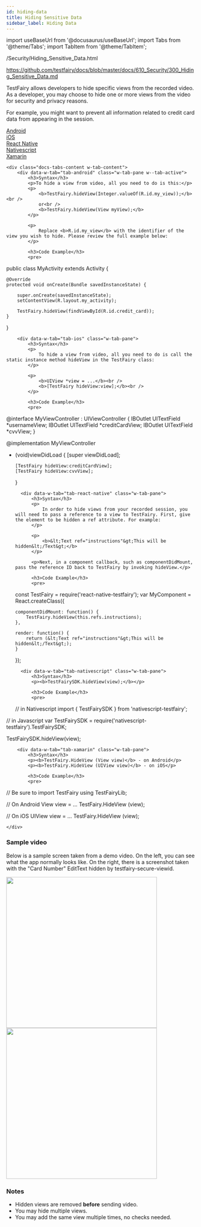 ```yaml
---
id: hiding-data
title: Hiding Sensitive Data
sidebar_label: Hiding Data
---
```


import useBaseUrl from '@docusaurus/useBaseUrl';
import Tabs from '@theme/Tabs';
import TabItem from '@theme/TabItem';

/Security/Hiding_Sensitive_Data.html

https://github.com/testfairy/docs/blob/master/docs/610_Security/300_Hiding_Sensitive_Data.md

TestFairy allows developers to hide specific views from the recorded video. As a developer, you may choose to hide one or more views from the video for security and privacy reasons.

For example, you might want to prevent all information related to credit card data from appearing in the session.

<div data-duration-in="300" data-duration-out="100" class="docs-tabs w-tabs">
	<div class="docs-tabs-menu w-tab-menu" style="flex-wrap: wrap;">
		<a data-w-tab="tab-android" class="docs-tab w-inline-block w-tab-link w--current" style="margin: 2px;"  href="#android">
			<div>Android</div>
		</a>
		<a data-w-tab="tab-ios" class="docs-tab w-inline-block w-tab-link" style="margin: 2px;"  href="#ios">
			<div>iOS</div>
		</a>
		<a data-w-tab="tab-react-native" class="docs-tab w-inline-block w-tab-link" style="margin: 2px;"  href="#react-native">
			<div>React Native</div>
		</a>
		<a data-w-tab="tab-nativescript" class="docs-tab w-inline-block w-tab-link" style="margin: 2px;"  href="#nativescript">
			<div>Nativescript</div>
		</a>
		<a data-w-tab="tab-xamarin" class="docs-tab w-inline-block w-tab-link" style="margin: 2px;"  href="#xamarin">
			<div>Xamarin</div>
		</a>
	</div>

    <div class="docs-tabs-content w-tab-content">
    	<div data-w-tab="tab-android" class="w-tab-pane w--tab-active">
    		<h3>Syntax</h3>
    		<p>To hide a view from video, all you need to do is this:</p>
    		<p>
    			<b>TestFairy.hideView(Integer.valueOf(R.id.my_view));</b><br />
    			or<br />
    			<b>TestFairy.hideView(View myView);</b>
    		</p>

    		<p>
    			Replace <b>R.id.my_view</b> with the identifier of the view you wish to hide. Please review the full example below:
    		</p>

    		<h3>Code Example</h3>
    		<pre>

public class MyActivity extends Activity {

    @Override
    protected void onCreate(Bundle savedInstanceState) {

        super.onCreate(savedInstanceState);
        setContentView(R.layout.my_activity);

        TestFairy.hideView(findViewById(R.id.credit_card));
    }

}

</pre>
</div>

    	<div data-w-tab="tab-ios" class="w-tab-pane">
    		<h3>Syntax</h3>
    		<p>
    			To hide a view from video, all you need to do is call the static instance method hideView in the TestFairy class:
    		</p>

    		<p>
    			<b>UIView *view = ...</b><br />
    			<b>[TestFairy hideView:view];</b><br />
    		</p>

    		<h3>Code Example</h3>
    		<pre>

@interface MyViewController : UIViewController {
IBOutlet UITextField *usernameView;
IBOutlet UITextField *creditCardView;
IBOutlet UITextField \*cvvView;
}

@implementation MyViewController

- (void)viewDidLoad {
  [super viewDidLoad];

      [TestFairy hideView:creditCardView];
      [TestFairy hideView:cvvView];

  }
  </pre>
  </div>

      	<div data-w-tab="tab-react-native" class="w-tab-pane">
      		<h3>Syntax</h3>
      		<p>
      			In order to hide views from your recorded session, you will need to pass a reference to a view to TestFairy. First, give the element to be hidden a ref attribute. For example:
      		</p>

      		<p>
      			<b>&lt;Text ref="instructions"&gt;This will be hidden&lt;/Text&gt;</b>
      		</p>

      		<p>Next, in a component callback, such as componentDidMount, pass the reference ID back to TestFairy by invoking hideView.</p>

      		<h3>Code Example</h3>
      		<pre>

  const TestFairy = require('react-native-testfairy');
  var MyComponent = React.createClass({

      componentDidMount: function() {
          TestFairy.hideView(this.refs.instructions);
      },

      render: function() {
          return (&lt;Text ref="instructions"&gt;This will be hidden&lt;/Text&gt;);
      }

  });
  </pre>
  </div>

      	<div data-w-tab="tab-nativescript" class="w-tab-pane">
      		<h3>Syntax</h3>
      		<p><b>TestFairySDK.hideView(view);</b></p>

      		<h3>Code Example</h3>
      		<pre>

  // in Nativescript
  import { TestFairySDK } from 'nativescript-testfairy';

// in Javascript
var TestFairySDK = require('nativescript-testfairy').TestFairySDK;

TestFairySDK.hideView(view);

</pre>
</div>

    	<div data-w-tab="tab-xamarin" class="w-tab-pane">
    		<h3>Syntax</h3>
    		<p><b>TestFairy.HideView (View view)</b> - on Android</p>
    		<p><b>TestFairy.HideView (UIView view)</b> - on iOS</p>

    		<h3>Code Example</h3>
    		<pre>

// Be sure to import TestFairy
using TestFairyLib;

// On Android
View view = ...
TestFairy.HideView (view);

// On iOS
UIView view = ...
TestFairy.HideView (view);

</pre>
</div>

    </div>

</div>

### Sample video

Below is a sample screen taken from a demo video. On the left, you can see what the app normally looks like. On the right, there is a screenshot taken with the "Card Number" EditText hidden by testfairy-secure-viewid.

<div>
	<img style="float:left; border: none; box-shadow: none;" src="../../img/ios/hidden_views/iphone-with-fields.png" width="400" />
	<img style="float:left; border: none; box-shadow: none;" src="../../img/ios/hidden_views/iphone-no-fields.png" width="400" />
</div>

<br clear="both"/>

### Notes

- Hidden views are removed **before** sending video.
- You may hide multiple views.
- You may add the same view multiple times, no checks needed.
